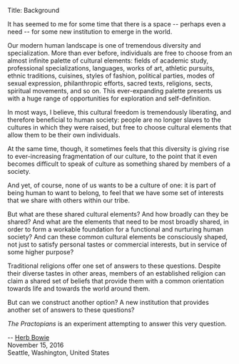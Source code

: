 Title: Background

It has seemed to me for some time that there is a space -- perhaps even a need -- for some new institution to emerge in the world. 

Our modern human landscape is one of tremendous diversity and specialization. More than ever before, individuals are free to choose from an almost infinite palette of cultural elements: fields of academic study, professional specializations, languages, works of art, athletic pursuits, ethnic traditions, cuisines, styles of fashion, political parties, modes of sexual expression, philanthropic efforts, sacred texts, religions, sects, spiritual movements, and so on. This ever-expanding palette presents us with a huge range of opportunities for exploration and self-definition.  

In most ways, I believe, this cultural freedom is tremendously liberating, and therefore beneficial to human society: people are no longer slaves to the cultures in which they were raised, but free to choose cultural elements that allow them to be their own individuals.  

At the same time, though, it sometimes feels that this diversity is giving rise to ever-increasing fragmentation of our culture, to the point that it even becomes difficult to speak of culture as something shared by members of a society. 

And yet, of course, none of us wants to be a culture of one: it is part of being human to want to belong, to feel that we have some set of interests that we share with others within our tribe. 

But what are these shared cultural elements? And how broadly can they be shared? And what are the elements that need to be most broadly shared, in order to form a workable foundation for a functional and nurturing human society? And can these common cultural elements be consciously shaped, not just to satisfy personal tastes or commercial interests, but in service of some higher purpose?

Traditional religions offer one set of answers to these questions. Despite their diverse tastes in other areas, members of an established religion can claim a shared set of beliefs that provide them with a common orientation towards life and towards the world around them. 

But can we construct another option? A new institution that provides another set of answers to these questions?

*The Practopians* is an experiment attempting to answer this very question.

-- [Herb Bowie](http://www.herbbowie.com)  
November 15, 2016  
Seattle, Washington, United States
